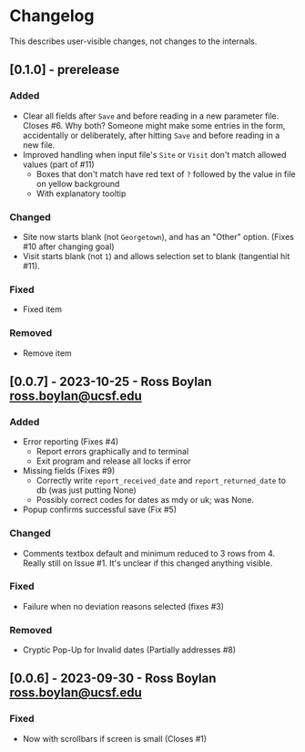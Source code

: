 # Changelog

This describes user-visible changes, not changes to the internals.

## [0.1.0] - prerelease

### Added

- Clear all fields after `Save` and before reading in a new parameter file.  Closes #6.
  Why both?  Someone might make some entries in the form, accidentally or
  deliberately, after hitting `Save` and before reading in a new file.
- Improved handling when input file's `Site` or `Visit` don't match allowed values (part of #11)
  - Boxes that don't match have red text of  `?` followed by the value in file on yellow background
  - With explanatory tooltip

### Changed

- Site now starts blank (not `Georgetown`), and has an "Other" option. (Fixes #10 after changing goal)
- Visit starts blank (not `1`) and allows selection set to blank (tangential hit #11).


### Fixed

- Fixed item

### Removed

- Remove item


## [0.0.7] - 2023-10-25 - Ross Boylan <ross.boylan@ucsf.edu>

### Added

- Error reporting (Fixes #4)
  - Report errors graphically and to terminal
  - Exit program and release all locks if error
- Missing fields (Fixes #9)
  - Correctly write `report_received_date` and `report_returned_date` to db (was just putting None)
  - Possibly correct codes for dates as mdy or uk; was None.
- Popup confirms successful save (Fix #5)
 
### Changed

- Comments textbox default and minimum reduced to 3 rows from 4.  Really still on Issue #1.  It's unclear if this changed anything visible.

### Fixed

- Failure when no deviation reasons selected (fixes #3)

### Removed

- Cryptic Pop-Up for Invalid dates (Partially addresses #8)


## [0.0.6] - 2023-09-30 - Ross Boylan <ross.boylan@ucsf.edu>

### Fixed

- Now with scrollbars if screen is small (Closes #1)
